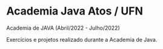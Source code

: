 # Academia Java Atos / UFN

Academia de JAVA (Abril/2022 - Julho/2022)

Exercícios e projetos realizado durante a Academia de Java.
